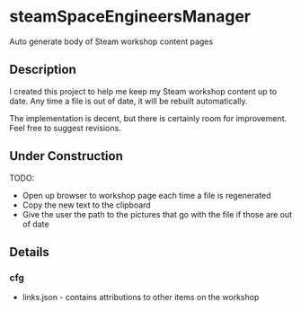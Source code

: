 # steamSpaceEngineersManager
Auto generate body of Steam workshop content pages


## Description

I created this project to help me keep my Steam workshop content up to date.
Any time a file is out of date, it will be rebuilt automatically.

The implementation is decent, but there is certainly room for improvement.  Feel free to suggest revisions.


## Under Construction

TODO:

* Open up browser to workshop page each time a file is regenerated
* Copy the new text to the clipboard
* Give the user the path to the pictures that go with the file if those are out of date


## Details

### cfg

* links.json - contains attributions to other items on the workshop
